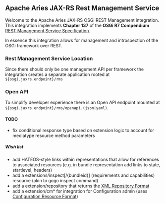 ## Apache Aries JAX-RS Rest Management Service

Welcome to the Apache Aries JAX-RS OSGi REST Management integration. This integration implements **Chapter 137** of the **OSGi R7 Compendium** [REST Management Service Specification](https://docs.osgi.org/specification/osgi.cmpn/7.0.0/service.rest.html).

In essence this integration allows for management and introspection of the OSGi framework over REST.

### Rest Management Service Location

Since there should only be one management API per framework the integration creates a separate application rooted at `${osgi.jaxrs.endpoint}/rms`

### Open API

To simplify developer experience there is an Open API endpoint mounted at `${osgi.jaxrs.endpoint}/rms/openapi.(json|yaml)`.

#### TODO

- fix conditional response type based on extension logic to account for mediatype resource method parameters

##### Wish list

- add HATEOS-style links within representations that allow for references to associated resources (e.g. in bundle representation add links to state, startlevel, headers)
- add a extensions/inspect[/{bundleid}] (requirements and capabilities) resource (akin to gogo inspect command)
- add a extension/repository that returns the [XML Repository Format](https://docs.osgi.org/specification/osgi.cmpn/7.0.0/service.repository.html#i3247820)
- add a extension/cm* for integration for Configuration admin (uses [Configuration Resource Format](https://docs.osgi.org/specification/osgi.cmpn/7.0.0/service.configurator.html#d0e131566))